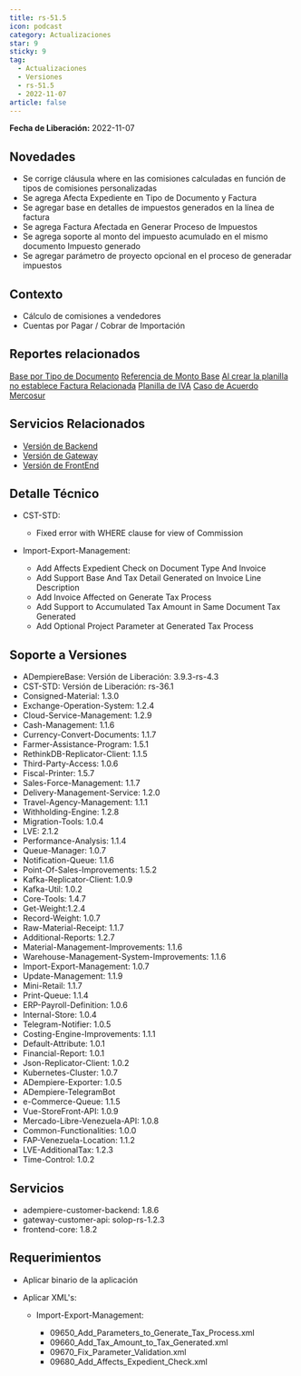 ```yaml
---
title: rs-51.5
icon: podcast
category: Actualizaciones
star: 9
sticky: 9
tag:
  - Actualizaciones
  - Versiones
  - rs-51.5
  - 2022-11-07
article: false
---
```


**Fecha de Liberación:** 2022-11-07

## Novedades

- Se corrige cláusula where en las comisiones calculadas en función de tipos de comisiones personalizadas
- Se agrega Afecta Expediente en Tipo de Documento y Factura
- Se agregar base en detalles de impuestos generados en la línea de factura
- Se agrega Factura Afectada en Generar Proceso de Impuestos
- Se agrega soporte al monto del impuesto acumulado en el mismo documento Impuesto generado
- Se agregar parámetro de proyecto opcional en el proceso de generadar impuestos

## Contexto

- Cálculo de comisiones a vendedores
- Cuentas por Pagar / Cobrar de Importación

## Reportes relacionados

[Base por Tipo de Documento](https://github.com/erpcya/Control-ERPYA/issues/934)
[Referencia de Monto Base](https://github.com/erpcya/Control-ERPYA/issues/931)
[Al crear la planilla no establece Factura Relacionada](https://github.com/erpcya/Control-ERPYA/issues/927)
[Planilla de IVA](https://github.com/erpcya/Control-ERPYA/issues/930)
[Caso de Acuerdo Mercosur](https://github.com/erpcya/Control-ERPYA/issues/932)


## Servicios Relacionados

- [Versión de Backend]( https://github.com/erpcya/adempiere-customer-backend/releases/tag/rs-1.8.7)
- [Versión de Gateway](https://github.com/erpcya/gateway-customer-api/releases/tag/solop-rs-1.2.3)
- [Versión de FrontEnd](https://github.com/solop-develop/frontend-core/releases/tag/experimental-1.8.3)

## Detalle Técnico

- CST-STD:

  - Fixed error with WHERE clause for view of Commission

- Import-Export-Management:

  - Add Affects Expedient Check on Document Type And Invoice
  - Add Support Base And Tax Detail Generated on Invoice Line Description
  - Add Invoice Affected on Generate Tax Process
  - Add Support to Accumulated Tax Amount in Same Document Tax Generated
  - Add Optional Project Parameter at Generated Tax Process
  
## Soporte a Versiones

- ADempiereBase: Versión de Liberación: 3.9.3-rs-4.3
- CST-STD: Versión de Liberación: rs-36.1
- Consigned-Material: 1.3.0
- Exchange-Operation-System: 1.2.4
- Cloud-Service-Management: 1.2.9
- Cash-Management: 1.1.6
- Currency-Convert-Documents: 1.1.7
- Farmer-Assistance-Program: 1.5.1
- RethinkDB-Replicator-Client: 1.1.5
- Third-Party-Access: 1.0.6
- Fiscal-Printer: 1.5.7
- Sales-Force-Management: 1.1.7
- Delivery-Management-Service: 1.2.0
- Travel-Agency-Management: 1.1.1
- Withholding-Engine: 1.2.8
- Migration-Tools: 1.0.4
- LVE: 2.1.2
- Performance-Analysis: 1.1.4
- Queue-Manager: 1.0.7
- Notification-Queue: 1.1.6
- Point-Of-Sales-Improvements: 1.5.2
- Kafka-Replicator-Client: 1.0.9
- Kafka-Util: 1.0.2
- Core-Tools: 1.4.7
- Get-Weight:1.2.4
- Record-Weight: 1.0.7
- Raw-Material-Receipt: 1.1.7
- Additional-Reports: 1.2.7
- Material-Management-Improvements: 1.1.6
- Warehouse-Management-System-Improvements: 1.1.6
- Import-Export-Management: 1.0.7
- Update-Management: 1.1.9
- Mini-Retail: 1.1.7
- Print-Queue: 1.1.4
- ERP-Payroll-Definition: 1.0.6
- Internal-Store: 1.0.4
- Telegram-Notifier: 1.0.5
- Costing-Engine-Improvements: 1.1.1
- Default-Attribute: 1.0.1
- Financial-Report: 1.0.1
- Json-Replicator-Client: 1.0.2
- Kubernetes-Cluster: 1.0.7
- ADempiere-Exporter: 1.0.5
- ADempiere-TelegramBot
- e-Commerce-Queue: 1.1.5
- Vue-StoreFront-API: 1.0.9
- Mercado-Libre-Venezuela-API: 1.0.8
- Common-Functionalities: 1.0.0
- FAP-Venezuela-Location: 1.1.2
- LVE-AdditionalTax: 1.2.3
- Time-Control: 1.0.2

## Servicios

  - adempiere-customer-backend: 1.8.6
  - gateway-customer-api: solop-rs-1.2.3
  - frontend-core: 1.8.2

## Requerimientos

- Aplicar binario de la aplicación
- Aplicar XML's:

  - Import-Export-Management:

    - 09650_Add_Parameters_to_Generate_Tax_Process.xml
    - 09660_Add_Tax_Amount_to_Tax_Generated.xml
    - 09670_Fix_Parameter_Validation.xml
    - 09680_Add_Affects_Expedient_Check.xml
